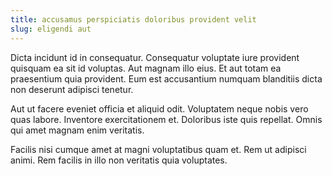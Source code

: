 ```yaml
---
title: accusamus perspiciatis doloribus provident velit
slug: eligendi aut
---
```


Dicta incidunt id in consequatur. Consequatur voluptate iure provident quisquam ea sit id voluptas. Aut magnam illo eius. Et aut totam ea praesentium quia provident. Eum est accusantium numquam blanditiis dicta non deserunt adipisci tenetur.

Aut ut facere eveniet officia et aliquid odit. Voluptatem neque nobis vero quas labore. Inventore exercitationem et. Doloribus iste quis repellat. Omnis qui amet magnam enim veritatis.

Facilis nisi cumque amet at magni voluptatibus quam et. Rem ut adipisci animi. Rem facilis in illo non veritatis quia voluptates.
